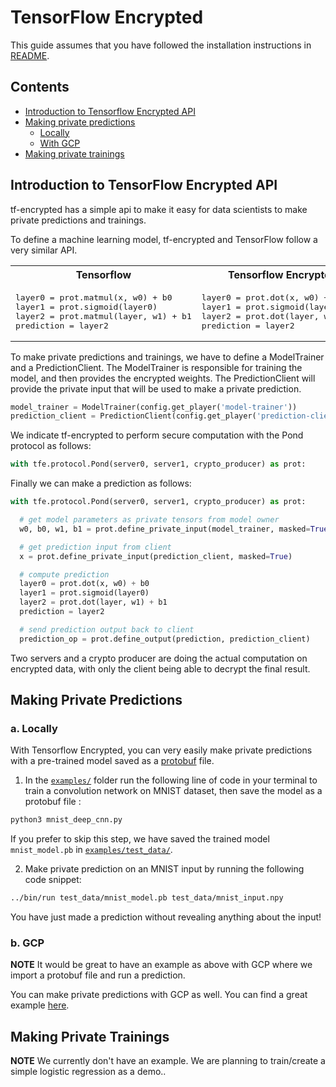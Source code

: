 # TensorFlow Encrypted

This guide assumes that you have followed the installation instructions in [README](https://github.com/mortendahl/tf-encrypted).

## Contents

- [Introduction to Tensorflow Encrypted API](#introduction-to-tensorflow-encrypted-api)
- [Making private predictions](#making-private-predictions)
  - [Locally](#a-locally)
  - [With GCP](#b-gcp)
- [Making private trainings](#making-private-trainings)

## Introduction to TensorFlow Encrypted API

tf-encrypted has a simple api to make it easy for data scientists to make private predictions and trainings.


To define a machine learning model, tf-encrypted and TensorFlow follow a very similar API.

<table>
<tr>
<th>Tensorflow</th>
<th>Tensorflow Encrypted</th>
</tr>
<tr>
<td><pre lang="python">layer0 = prot.matmul(x, w0) + b0
layer1 = prot.sigmoid(layer0)
layer2 = prot.matmul(layer, w1) + b1
prediction = layer2</pre>
</td>
<td><pre lang="python">layer0 = prot.dot(x, w0) + b0
layer1 = prot.sigmoid(layer0)
layer2 = prot.dot(layer, w1) + b1
prediction = layer2</pre>
</td>
</tr>
</table>

To make private predictions and trainings, we have to define a ModelTrainer and a PredictionClient. The ModelTrainer is responsible for training the model, and then provides the encrypted weights. The PredictionClient will provide the private input that will be used to make a private prediction.


```python
model_trainer = ModelTrainer(config.get_player('model-trainer'))
prediction_client = PredictionClient(config.get_player('prediction-client'))
```

We indicate tf-encrypted to perform secure computation with the Pond protocol as follows:

```python
with tfe.protocol.Pond(server0, server1, crypto_producer) as prot:
```

Finally we can make a prediction as follows:
```python
with tfe.protocol.Pond(server0, server1, crypto_producer) as prot:

  # get model parameters as private tensors from model owner
  w0, b0, w1, b1 = prot.define_private_input(model_trainer, masked=True)

  # get prediction input from client
  x = prot.define_private_input(prediction_client, masked=True)

  # compute prediction
  layer0 = prot.dot(x, w0) + b0
  layer1 = prot.sigmoid(layer0)
  layer2 = prot.dot(layer, w1) + b1
  prediction = layer2

  # send prediction output back to client
  prediction_op = prot.define_output(prediction, prediction_client)
```

Two servers and a crypto producer are doing the actual computation on encrypted data, with only the client being able to decrypt the final result.




## Making Private Predictions
### a. Locally

With Tensorflow Encrypted, you can very easily make private predictions with a pre-trained model saved as a [protobuf](https://www.tensorflow.org/extend/tool_developers/) file.

1. In the [`examples/`](./examples/) folder run the following line of code in your terminal to train a convolution network on MNIST dataset, then save the model as a protobuf file :
```bash
python3 mnist_deep_cnn.py
```
If you prefer to skip this step, we have saved the trained model `mnist_model.pb` in [`examples/test_data/`](./examples/test_data/).

2. Make private prediction on an MNIST input by running the following code snippet:
```bash
../bin/run test_data/mnist_model.pb test_data/mnist_input.npy
```

You have just made a prediction without revealing anything about the input!

### b. GCP

**NOTE** It would be great to have an example as above with GCP where we import a protobuf file and run a prediction.

You can make private predictions with GCP as well. You can find a great example [here](https://github.com/mortendahl/tf-encrypted/tree/master/examples/mnist#remotely-on-gcp).

## Making Private Trainings

**NOTE** We currently don't have an example. We are planning to train/create a simple logistic regression as a demo..

